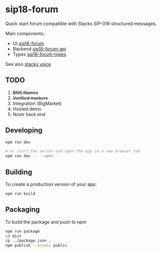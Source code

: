 # sip18-forum

Quick start forum compatible with Stacks SIP-018 structured messages.

Main components;

- UI [sip18-forum](https://github.com/BigMarketDao/sip18-forum)
- Backend [sip18-forum-api](https://github.com/BigMarketDao/sip18-forum-api)
- Types [sip18-forum-types](https://github.com/BigMarketDao/sip18-forum-types)

See also [stacks voice](https://github.com/Clarity-Innovation-Lab/stacks-voice)

## TODO

1. ~~BNS Names~~
2. ~~Verified markers~~
3. Integration (BigMarket)
4. Hosted demo
5. Nostr back end

## Developing

```bash
npm run dev

# or start the server and open the app in a new browser tab
npm run dev -- --open
```

## Building

To create a production version of your app:

```bash
npm run build
```

## Packaging

To build the package and push to npm

```bash
npm run package
cd dist
cp ../package.json .
npm publish --access public
```
